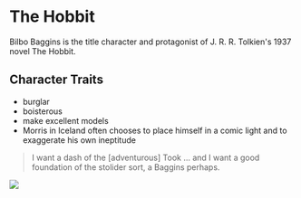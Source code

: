 # The Hobbit

Bilbo Baggins is the title character and protagonist of J. R. R. Tolkien's 1937 novel The Hobbit.

## Character Traits

* burglar
* boisterous
* make excellent models
* Morris in Iceland often chooses to place himself in a comic light and to exaggerate his own ineptitude

> I want a dash of the [adventurous] Took ... and I want a good foundation of the stolider sort, a Baggins perhaps.

<img src="https://upload.wikimedia.org/wikipedia/en/1/1f/Bilbo_Baggins_Tolkien_illustration.jpg"/>
